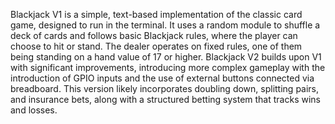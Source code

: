 Blackjack V1 is a simple, text-based implementation of the classic card game, designed to run in the terminal. It uses a random module to shuffle a deck of cards and follows basic Blackjack rules, where the player can choose to hit or stand. The dealer operates on fixed rules, one of them being standing on a hand value of 17 or higher.
Blackjack V2 builds upon V1 with significant improvements, introducing more complex gameplay  with the introduction of GPIO inputs and the use of external buttons connected via breadboard. This version likely incorporates doubling down, splitting pairs, and insurance bets, along with a structured betting system that tracks wins and losses.
